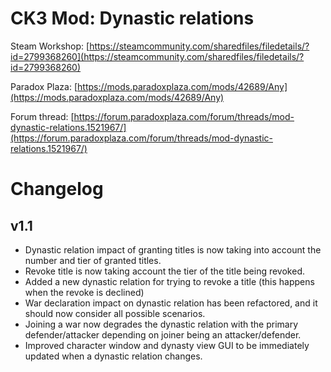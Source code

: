 
# CK3 Mod: Dynastic relations

Steam Workshop: [https://steamcommunity.com/sharedfiles/filedetails/?id=2799368260](https://steamcommunity.com/sharedfiles/filedetails/?id=2799368260)

Paradox Plaza: [https://mods.paradoxplaza.com/mods/42689/Any](https://mods.paradoxplaza.com/mods/42689/Any)

Forum thread:  [https://forum.paradoxplaza.com/forum/threads/mod-dynastic-relations.1521967/](https://forum.paradoxplaza.com/forum/threads/mod-dynastic-relations.1521967/)

# Changelog

## v1.1

* Dynastic relation impact of granting titles is now taking into account the number and tier of granted titles. 
* Revoke title is now taking account the tier of the title being revoked. 
* Added a new dynastic relation for trying to revoke a title (this happens when the revoke is declined) 
* War declaration impact on dynastic relation has been refactored, and it should now consider all possible scenarios. 
* Joining a war now degrades the dynastic relation with the primary defender/attacker depending on joiner being an attacker/defender.
* Improved character window and dynasty view GUI to be immediately updated when a dynastic relation changes.